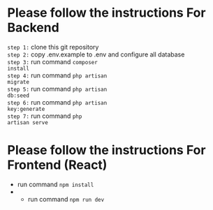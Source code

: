# Please follow the instructions For Backend

`step 1:` clone this git repository <br>
`step 2:` copy .env.example to .env    and configure all database <br>
`step 3:` run command <code>composer install</code> <br>
`step 4:` run command <code>php artisan migrate</code><br>
`step 5:` run command <code>php artisan db:seed</code> <br>
`step 6:` run command <code>php artisan key:generate</code> <br>
`step 7:` run command <code>php artisan serve </code> <br>

# Please follow the instructions For Frontend (React)
- run command `npm install`
- - run command `npm run dev`
    
